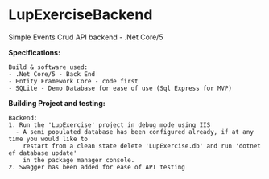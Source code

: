 # LupExerciseBackend
Simple Events Crud API backend - .Net Core/5


<strong>Specifications:</strong> 
    
    Build & software used:
    - .Net Core/5 - Back End
    - Entity Framework Core - code first
    - SQLite - Demo Database for ease of use (Sql Express for MVP)

<strong>Building Project and testing:</strong> 

    Backend:
    1. Run the 'LupExercise' project in debug mode using IIS
      - A semi populated database has been configured already, if at any time you would like to 
        restart from a clean state delete 'LupExercise.db' and run 'dotnet ef database update' 
        in the package manager console.
    2. Swagger has been added for ease of API testing
    
